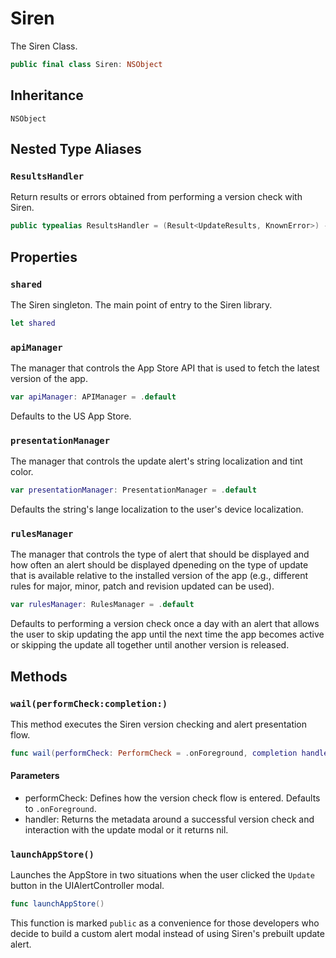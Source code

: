 # Siren

The Siren Class.

``` swift
public final class Siren: NSObject
```

## Inheritance

`NSObject`

## Nested Type Aliases

### `ResultsHandler`

Return results or errors obtained from performing a version check with Siren.

``` swift
public typealias ResultsHandler = (Result<UpdateResults, KnownError>) -> Void
```

## Properties

### `shared`

The Siren singleton. The main point of entry to the Siren library.

``` swift
let shared
```

### `apiManager`

The manager that controls the App Store API that is
used to fetch the latest version of the app.

``` swift
var apiManager: APIManager = .default
```

Defaults to the US App Store.

### `presentationManager`

The manager that controls the update alert's string localization and tint color.

``` swift
var presentationManager: PresentationManager = .default
```

Defaults the string's lange localization to the user's device localization.

### `rulesManager`

The manager that controls the type of alert that should be displayed
and how often an alert should be displayed dpeneding on the type
of update that is available relative to the installed version of the app
(e.g., different rules for major, minor, patch and revision updated can be used).

``` swift
var rulesManager: RulesManager = .default
```

Defaults to performing a version check once a day with an alert that allows
the user to skip updating the app until the next time the app becomes active or
skipping the update all together until another version is released.

## Methods

### `wail(performCheck:completion:)`

This method executes the Siren version checking and alert presentation flow.

``` swift
func wail(performCheck: PerformCheck = .onForeground, completion handler: ResultsHandler? = nil)
```

#### Parameters

  - performCheck: Defines how the version check flow is entered. Defaults to `.onForeground`.
  - handler: Returns the metadata around a successful version check and interaction with the update modal or it returns nil.

### `launchAppStore()`

Launches the AppStore in two situations when the user clicked the `Update` button in the UIAlertController modal.

``` swift
func launchAppStore()
```

This function is marked `public` as a convenience for those developers who decide to build a custom alert modal
instead of using Siren's prebuilt update alert.
